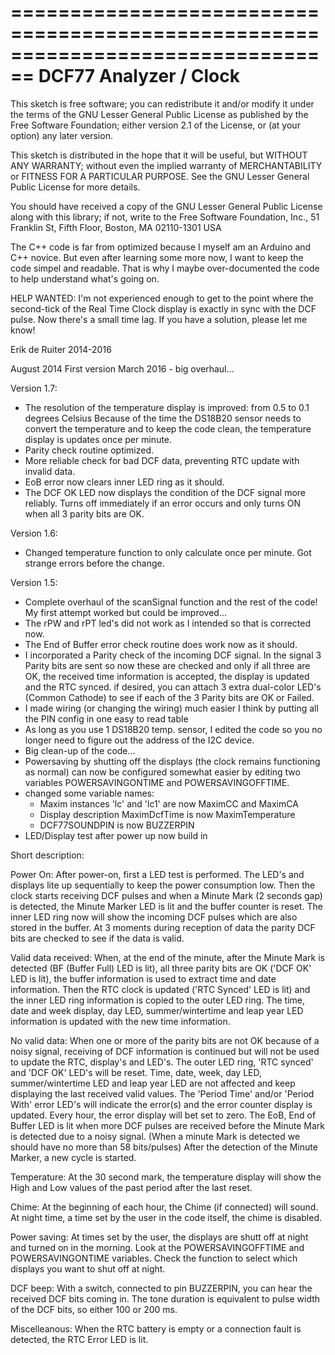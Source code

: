  ================================================================================
  DCF77 Analyzer / Clock
 ================================================================================
 
 This sketch is free software; you can redistribute it and/or
 modify it under the terms of the GNU Lesser General Public
 License as published by the Free Software Foundation; either
 version 2.1 of the License, or (at your option) any later version.
 
 This sketch is distributed in the hope that it will be useful,
 but WITHOUT ANY WARRANTY; without even the implied warranty of
 MERCHANTABILITY or FITNESS FOR A PARTICULAR PURPOSE.  See the GNU
 Lesser General Public License for more details.
 
 You should have received a copy of the GNU Lesser General Public
 License along with this library; if not, write to the Free Software
 Foundation, Inc., 51 Franklin St, Fifth Floor, Boston, MA  02110-1301  USA
 
 
 The C++ code is far from optimized because I myself am an Arduino and C++ novice.
 But even after learning some more now, I want to keep the code simpel and readable.
 That is why I maybe over-documented the code to help understand what's going on.

 HELP WANTED: 
 I'm not experienced enough to get to the point where the second-tick
 of the Real Time Clock display is exactly in sync with the DCF pulse.
 Now there's a small time lag.
 If you have a solution, please let me know! 
 

 Erik de Ruiter
 2014-2016
   
 

 August 2014 First version
 March 2016 - big overhaul...

 Version 1.7:
 - The resolution of the temperature display is improved: from 0.5 to 0.1 degrees Celsius
   Because of the time the DS18B20 sensor needs to convert the temperature and to keep the code clean, 
   the temperature display is updates once per minute.
 - Parity check routine optimized. 
 - More reliable check for bad DCF data, preventing RTC update with invalid data.
 - EoB error now clears inner LED ring as it should.
 - The DCF OK LED now displays the condition of the DCF signal more reliably. Turns off immediately if an error occurs
   and only turns ON when all 3 parity bits are OK.

 Version 1.6:
 - Changed temperature function to only calculate once per minute. Got strange errors before the change.

 Version 1.5:
 - Complete overhaul of the scanSignal function and the rest of the code! My first attempt worked but could be improved...
 - The rPW and rPT led's did not work as I intended so that is corrected now.
 - The End of Buffer error check routine does work now as it should.
 - I incorporated a Parity check of the incoming DCF signal. In the signal 3 Parity bits are sent so now these are
   checked and only if all three are OK, the received time information is accepted, the display is updated and the RTC synced.
   if desired, you can attach 3 extra dual-color LED's (Common Cathode) to see if each of the 3 Parity bits are OK or Failed.
 - I made wiring (or changing the wiring) much easier I think by putting all the PIN config in one easy to read table
 - As long as you use 1 DS18B20 temp. sensor, I edited the code so you no longer need to figure out the address of the I2C device.
 - Big clean-up of the code...
 - Powersaving by shutting off the displays (the clock remains functioning as normal)
   can now be configured somewhat easier by editing two variables POWERSAVINGONTIME and POWERSAVINGOFFTIME.
 - changed some variable names:
   - Maxim instances 'lc' and 'lc1' are now MaximCC and MaximCA
   - Display description MaximDcfTime is now MaximTemperature 
   - DCF77SOUNDPIN is now BUZZERPIN
 - LED/Display test after power up now build in
 


  Short description:
   
  Power On:
  After power-on, first a LED test is performed. The LED's and displays lite up sequentially to keep the power consumption low.
  Then the clock starts receiving DCF pulses and when a Minute Mark (2 seconds gap) is detected, the Minute Marker LED is lit
  and the buffer counter is reset. The inner LED ring now will show the incoming DCF pulses which are also stored in the buffer.
  At 3 moments during reception of data the parity DCF bits are checked to see if the data is valid.

  Valid data received:
  When, at the end of the minute, after the Minute Mark is detected (BF (Buffer Full) LED is lit), all three parity bits are OK
  ('DCF OK' LED is lit), the buffer information is used to extract time and date information. 
  Then the RTC clock is updated ('RTC Synced' LED is lit) and the inner LED ring information is copied to the outer LED ring. 
  The time, date and week display, day LED, summer/wintertime and leap year LED information is updated with the new time information.

  No valid data:
  When one or more of the parity bits are not OK because of a noisy signal, receiving of DCF information is continued but
  will not be used to update the RTC, display's and LED's. The outer LED ring, 'RTC synced' and 'DCF OK' LED's will be reset. 
  Time, date, week, day LED, summer/wintertime LED and leap year LED are not affected and keep displaying the last received valid values.
  The 'Period Time' and/or 'Period With' error LED's will indicate the error(s) and the error counter display is updated. 
  Every hour, the error display will bet set to zero. 
  The EoB, End of Buffer LED is lit when more DCF pulses are received before the Minute Mark is detected due to a noisy signal.
  (When a minute Mark is detected we should have no more than 58 bits/pulses) 
  After the detection of the Minute Marker, a new cycle is started.
 
  Temperature:
  At the 30 second mark, the temperature display will show the High and Low values of the past period after the last reset.
  
  Chime:
  At the beginning of each hour, the Chime (if connected) will sound. 
  At night time, a time set by the user in the code itself, the chime is disabled.

  Power saving:
  At times set by the user, the displays are shutt off at night and turned on in the morning.
  Look at the POWERSAVINGOFFTIME and POWERSAVINGONTIME variables. 
  Check the function <tasksEveryHour> to select which displays you want to shut off at night.

  DCF beep:
  With a switch, connected to pin BUZZERPIN, you can hear the received DCF bits coming in. 
  The tone duration is equivalent to pulse width of the DCF bits, so either 100 or 200 ms.
  
  Miscelleanous:
  When the RTC battery is empty or a connection fault is detected, the RTC Error LED is lit.


